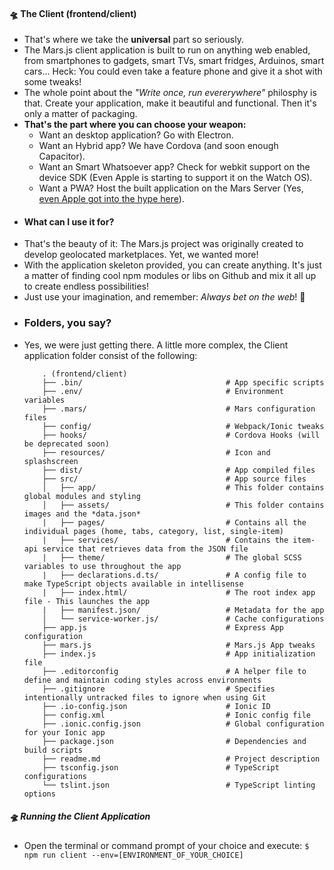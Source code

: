 #### 🛸️ The Client (frontend/client)
- That's where we take the **universal** part so seriously.
- The Mars.js client application is built to run on anything web enabled, from smartphones to gadgets, smart TVs, smart fridges, Arduinos, smart cars... Heck: You could even take a feature phone and give it a shot with some tweaks!
- The whole point about the *"Write once, run evererywhere"* philosphy is that. Create your application, make it beautiful and functional. Then it's only a matter of packaging. 
- **That's the part where you can choose your weapon:**
    - Want an desktop application? Go with Electron.
    - Want an Hybrid app? We have Cordova (and soon enough Capacitor).
    - Want an Smart Whatsoever app? Check for webkit support on the device SDK (Even Apple is starting to support it on the Watch OS).
    -  Want a PWA? Host the built application on the Mars Server (Yes, [even Apple got into the hype here](https://medium.com/@firt/progressive-web-apps-on-ios-are-here-d00430dee3a7)).
- #### What can I use it for?
- That's the beauty of it: The Mars.js project was originally created to develop geolocated marketplaces. Yet, we wanted more!
- With the application skeleton provided, you can create anything. It's just  a matter of finding cool npm modules or libs on Github and mix it all up to create endless possibilities! 
- Just use your imagination, and remember: *Always bet on the web*!  🌈
- ### Folders, you say?
- Yes, we were just getting there. A little more complex, the Client application folder consist of the following: 
    ```
        . (frontend/client)
        ├── .bin/                                # App specific scripts
        ├── .env/                                # Environment variables
        ├── .mars/                               # Mars configuration files
        ├── config/                              # Webpack/Ionic tweaks 
        ├── hooks/                               # Cordova Hooks (will be deprecated soon) 
        ├── resources/                           # Icon and splashscreen
        ├── dist/                                # App compiled files 
        ├── src/                                 # App source files
        │   ├── app/                             # This folder contains global modules and styling
        │   ├── assets/                          # This folder contains images and the *data.json*
        |   ├── pages/                           # Contains all the individual pages (home, tabs, category, list, single-item)
        |   ├── services/                        # Contains the item-api service that retrieves data from the JSON file
        |   ├── theme/                           # The global SCSS variables to use throughout the app
        |   ├── declarations.d.ts/               # A config file to make TypeScript objects available in intellisense
        |   ├── index.html/                      # The root index app file - This launches the app
        |   ├── manifest.json/                   # Metadata for the app
        │   └── service-worker.js/               # Cache configurations
        ├── app.js                               # Express App configuration
        ├── mars.js                              # Mars.js App tweaks
        ├── index.js                             # App initialization file
        ├── .editorconfig                        # A helper file to define and maintain coding styles across environments
        ├── .gitignore                           # Specifies intentionally untracked files to ignore when using Git
        ├── .io-config.json                      # Ionic ID
        ├── config.xml                           # Ionic config file
        ├── .ionic.config.json                   # Global configuration for your Ionic app
        ├── package.json                         # Dependencies and build scripts
        ├── readme.md                            # Project description
        ├── tsconfig.json                        # TypeScript configurations
        └── tslint.json                          # TypeScript linting options
    ```

##### 🛸 Running the Client Application
* Open the terminal or command prompt of your choice and execute:
`$ npm run client --env=[ENVIRONMENT_OF_YOUR_CHOICE]`